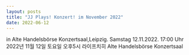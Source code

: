 ```yaml
---
layout: posts
title: "JJ Plays! Konzert! im November 2022"
date: 2022-06-12
---
```


  in Alte Handelsbörse Konzertsaal,Leipzig. 
  Samstag 12.11.2022. 17:00 Uhr
  2022년  11월 12일 토요일 오후5시 라이프치히 Alte Handelsbörse Konzertsaal